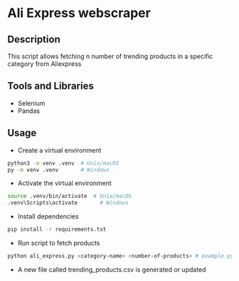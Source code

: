 # Ali Express webscraper

## Description
This script allows fetching n number of trending products in a specific category from Aliexpress

## Tools and Libraries
- Selenium
- Pandas

## Usage
- Create a virtual environment
```sh
python3 -m venv .venv  # Unix/macOS
py -m venv .venv       # Windows
```

- Activate the virtual environment
```sh
source .venv/bin/activate  # Unix/macOS
.venv\Scripts\activate       # Windows
```

- Install dependencies
```sh
pip install -r requirements.txt
```

- Run script to fetch products
```sh
python ali_express.py <category-name> <number-of-products> # example python ali_express.py Shoes 60  
```

- A new file called trending_products.csv is generated or updated
